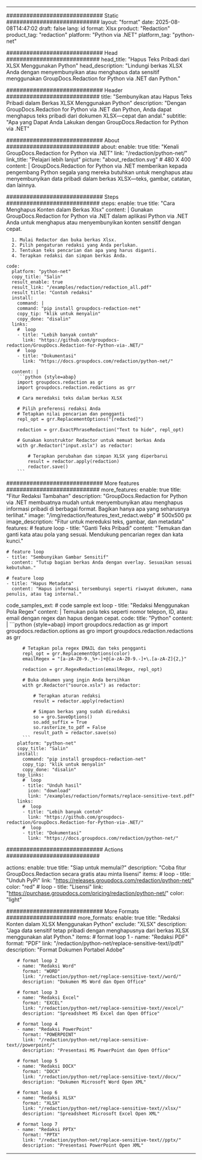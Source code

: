 
---
############################# Static ############################
layout: "format"
date:  2025-08-08T14:47:02
draft: false
lang: id
format: Xlsx
product: "Redaction"
product_tag: "redaction"
platform: "Python via .NET"
platform_tag: "python-net"

############################# Head ############################
head_title: "Hapus Teks Pribadi dari XLSX Menggunakan Python"
head_description: "Lindungi berkas XLSX Anda dengan menyembunyikan atau menghapus data sensitif menggunakan GroupDocs.Redaction for Python via .NET dan Python."

############################# Header ############################
title: "Sembunyikan atau Hapus Teks Pribadi dalam Berkas XLSX Menggunakan Python" 
description: "Dengan GroupDocs.Redaction for Python via .NET dan Python, Anda dapat menghapus teks pribadi dari dokumen XLSX—cepat dan andal."
subtitle: "Apa yang Dapat Anda Lakukan dengan GroupDocs.Redaction for Python via .NET" 

############################# About ############################
about:
    enable: true
    title: "Kenali GroupDocs.Redaction for Python via .NET"
    link: "/redaction/python-net/"
    link_title: "Pelajari lebih lanjut"
    picture: "about_redaction.svg" # 480 X 400
    content: |
       GroupDocs.Redaction for Python via .NET memberikan kepada pengembang Python segala yang mereka butuhkan untuk menghapus atau menyembunyikan data pribadi dalam berkas XLSX—teks, gambar, catatan, dan lainnya.

############################# Steps ############################
steps:
    enable: true
    title: "Cara Menghapus Konten dalam Berkas Xlsx"
    content: |
      Gunakan GroupDocs.Redaction for Python via .NET dalam aplikasi Python via .NET Anda untuk menghapus atau menyembunyikan konten sensitif dengan cepat.
      
      1. Mulai Redactor dan buka berkas Xlsx.
      2. Pilih pengaturan redaksi yang Anda perlukan.
      3. Tentukan teks pencarian dan apa yang harus diganti.
      4. Terapkan redaksi dan simpan berkas Anda.
   
    code:
      platform: "python-net"
      copy_title: "Salin"
      result_enable: true
      result_link: "/examples/redaction/redaction_all.pdf"
      result_title: "Contoh redaksi"
      install:
        command: |
        command: "pip install groupdocs-redaction-net"
        copy_tip: "klik untuk menyalin"
        copy_done: "disalin"
      links:
        #  loop
        - title: "Lebih banyak contoh"
          link: "https://github.com/groupdocs-redaction/GroupDocs.Redaction-for-Python-via-.NET/"
        #  loop
        - title: "Dokumentasi"
          link: "https://docs.groupdocs.com/redaction/python-net/"
          
      content: |
        ```python {style=abap}
        import groupdocs.redaction as gr
        import groupdocs.redaction.redactions as grr

        # Cara meredaksi teks dalam berkas XLSX

        # Pilih preferensi redaksi Anda
        # Tetapkan nilai pencarian dan pengganti
        repl_opt = grr.ReplacementOptions("[redacted]")
                
        redaction = grr.ExactPhraseRedaction("Text to hide", repl_opt)

        # Gunakan konstruktor Redactor untuk memuat berkas Anda
        with gr.Redactor("input.xslx") as redactor:

            # Terapkan perubahan dan simpan XLSX yang diperbarui
            result = redactor.apply(redaction)
            redactor.save()
        ```            


############################# More features ############################
more_features:
  enable: true
  title: "Fitur Redaksi Tambahan"
  description: "GroupDocs.Redaction for Python via .NET membuatnya mudah untuk menyembunyikan atau menghapus informasi pribadi di berbagai format. Bagikan hanya apa yang seharusnya terlihat."
  image: "/img/redaction/features_text_redact.webp" # 500x500 px
  image_description: "Fitur untuk mereduksi teks, gambar, dan metadata"
  features:
    # feature loop
    - title: "Ganti Teks Pribadi"
      content: "Temukan dan ganti kata atau pola yang sesuai. Mendukung pencarian regex dan kata kunci."

    # feature loop
    - title: "Sembunyikan Gambar Sensitif"
      content: "Tutup bagian berkas Anda dengan overlay. Sesuaikan sesuai kebutuhan."

    # feature loop
    - title: "Hapus Metadata"
      content: "Hapus informasi tersembunyi seperti riwayat dokumen, nama penulis, atau tag internal."
      
  code_samples_ext:
    # code sample ext loop
    - title: "Redaksi Menggunakan Pola Regex"
      content: |
        Temukan pola teks seperti nomor telepon, ID, atau email dengan regex dan hapus dengan cepat.
      code:
        title: "Python"
        content: |
          ```python {style=abap}
          import groupdocs.redaction as gr
          import groupdocs.redaction.options as gro
          import groupdocs.redaction.redactions as grr

          # Tetapkan pola regex EMAIL dan teks pengganti
          repl_opt = grr.ReplacementOptions(color)
          emailRegex = "[a-zA-Z0-9._%+-]+@[a-zA-Z0-9.-]+\.[a-zA-Z]{2,}"

          redaction = grr.RegexRedaction(emailRegex, repl_opt)

          # Buka dokumen yang ingin Anda bersihkan
          with gr.Redactor("source.xslx") as redactor:

              # Terapkan aturan redaksi
              result = redactor.apply(redaction)

              # Simpan berkas yang sudah direduksi
              so = gro.SaveOptions()
              so.add_suffix = True
              so.rasterize_to_pdf = False
              result_path = redactor.save(so)
          ```
        platform: "python-net"
        copy_title: "Salin"
        install:
          command: "pip install groupdocs-redaction-net"
          copy_tip: "klik untuk menyalin"
          copy_done: "disalin"
        top_links:
          #  loop
          - title: "Unduh hasil"
            icon: "download"
            link: "/examples/redaction/formats/replace-sensitive-text.pdf"
        links:
          #  loop
          - title: "Lebih banyak contoh"
            link: "https://github.com/groupdocs-redaction/GroupDocs.Redaction-for-Python-via-.NET/"
          #  loop
          - title: "Dokumentasi"
            link: "https://docs.groupdocs.com/redaction/python-net/"


############################# Actions ############################

actions:
  enable: true
  title: "Siap untuk memulai?"
  description: "Coba fitur GroupDocs.Redaction secara gratis atau minta lisensi"
  items:
    #  loop
    - title: "Unduh PyPi"
      link: "https://releases.groupdocs.com/redaction/python-net/"
      color: "red"
        #  loop
    - title: "Lisensi"
      link: "https://purchase.groupdocs.com/pricing/redaction/python-net/"
      color: "light"


############################# More Formats #####################
more_formats:
    enable: true
    title: "Redaksi Konten dalam XLSX Menggunakan Python"
    exclude: "XLSX"
    description: "Jaga data sensitif tetap pribadi dengan menghapusnya dari berkas XLSX menggunakan alat Python."
    items: 
        # format loop 1
        - name: "Redaksi PDF"
          format: "PDF"
          link: "/redaction/python-net/replace-sensitive-text//pdf/"
          description: "Format Dokumen Portabel Adobe"

        # format loop 2
        - name: "Redaksi Word"
          format: "WORD"
          link: "/redaction/python-net/replace-sensitive-text//word/"
          description: "Dokumen MS Word dan Open Office"
          
        # format loop 3
        - name: "Redaksi Excel"
          format: "EXCEL"
          link: "/redaction/python-net/replace-sensitive-text//excel/"
          description: "Spreadsheet MS Excel dan Open Office"

        # format loop 4
        - name: "Redaksi PowerPoint"
          format: "POWERPOINT"
          link: "/redaction/python-net/replace-sensitive-text//powerpoint/"
          description: "Presentasi MS PowerPoint dan Open Office"

        # format loop 5
        - name: "Redaksi DOCX"
          format: "DOCX"
          link: "/redaction/python-net/replace-sensitive-text//docx/"
          description: "Dokumen Microsoft Word Open XML"
          
        # format loop 6
        - name: "Redaksi XLSX"
          format: "XLSX"
          link: "/redaction/python-net/replace-sensitive-text//xlsx/"
          description: "Spreadsheet Microsoft Excel Open XML"
          
        # format loop 7
        - name: "Redaksi PPTX"
          format: "PPTX"
          link: "/redaction/python-net/replace-sensitive-text//pptx/"
          description: "Presentasi PowerPoint Open XML"


---